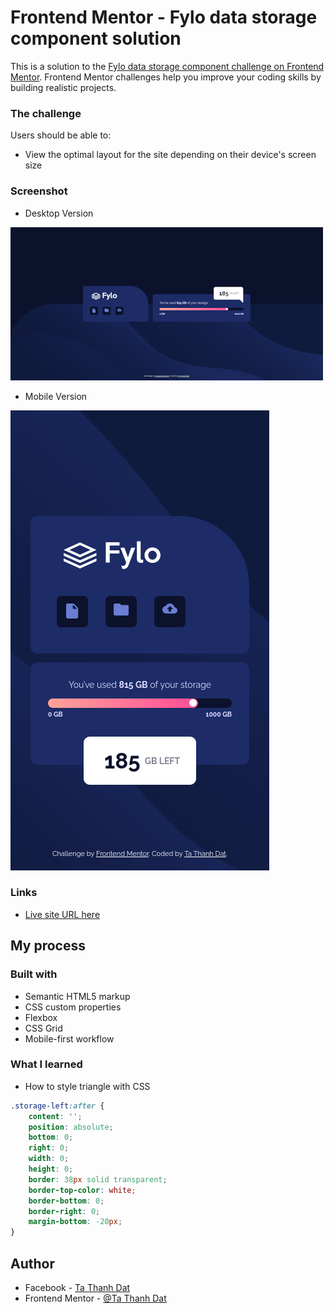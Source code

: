 # Frontend Mentor - Fylo data storage component solution

This is a solution to the [Fylo data storage component challenge on Frontend Mentor](https://www.frontendmentor.io/challenges/fylo-data-storage-component-1dZPRbV5n). Frontend Mentor challenges help you improve your coding skills by building realistic projects.

### The challenge

Users should be able to:

-   View the optimal layout for the site depending on their device's screen size

### Screenshot

-   Desktop Version

![](desktop-screenshot.png)

-   Mobile Version

![](mobile-screenshot.png)

### Links

-   [Live site URL here](https://your-live-site-url.com)

## My process

### Built with

-   Semantic HTML5 markup
-   CSS custom properties
-   Flexbox
-   CSS Grid
-   Mobile-first workflow

### What I learned

-   How to style triangle with CSS

```css
.storage-left:after {
    content: '';
    position: absolute;
    bottom: 0;
    right: 0;
    width: 0;
    height: 0;
    border: 38px solid transparent;
    border-top-color: white;
    border-bottom: 0;
    border-right: 0;
    margin-bottom: -20px;
}
```

## Author

-   Facebook - [Ta Thanh Dat](https://www.facebook.com/tathanh.dat.5/)
-   Frontend Mentor - [@Ta Thanh Dat](https://www.frontendmentor.io/profile/tathanhdat)
